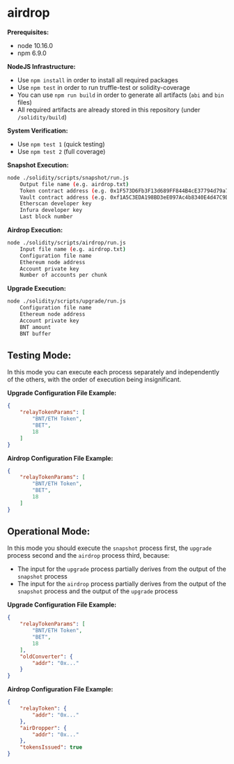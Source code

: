 # airdrop

**Prerequisites:**
- node 10.16.0
- npm 6.9.0

**NodeJS Infrastructure:**
- Use `npm install` in order to install all required packages
- Use `npm test` in order to run truffle-test or solidity-coverage
- You can use `npm run build` in order to generate all artifacts (`abi` and `bin` files)
- All required artifacts are already stored in this repository (under `/solidity/build`)

**System Verification:**
- Use `npm test 1` (quick testing)
- Use `npm test 2` (full coverage)

**Snapshot Execution:**
```bash
node ./solidity/scripts/snapshot/run.js
    Output file name (e.g. airdrop.txt)
    Token contract address (e.g. 0x1F573D6Fb3F13d689FF844B4cE37794d79a7FF1C)
    Vault contract address (e.g. 0xf1A5C3EDA198BD3eE097Ac4b8340E4d47C9D4679)
    Etherscan developer key
    Infura developer key
    Last block number
```

**Airdrop Execution:**
```bash
node ./solidity/scripts/airdrop/run.js
    Input file name (e.g. airdrop.txt)
    Configuration file name
    Ethereum node address
    Account private key
    Number of accounts per chunk
```

**Upgrade Execution:**
```bash
node ./solidity/scripts/upgrade/run.js
    Configuration file name
    Ethereum node address
    Account private key
    BNT amount
    BNT buffer
```

## Testing Mode:

In this mode you can execute each process separately and independently of the others, with the order of execution being insignificant.

**Upgrade Configuration File Example:**
```json
{
    "relayTokenParams": [
        "BNT/ETH Token",
        "BET",
        18
    ]
}
```

**Airdrop Configuration File Example:**
```json
{
    "relayTokenParams": [
        "BNT/ETH Token",
        "BET",
        18
    ]
}
```

## Operational Mode:

In this mode you should execute the `snapshot` process first, the `upgrade` process second and the `airdrop` process third, because:
- The input for the `upgrade` process partially derives from the output of the `snapshot` process
- The input for the `airdrop` process partially derives from the output of the `snapshot` process and the output of the `upgrade` process

**Upgrade Configuration File Example:**
```json
{
    "relayTokenParams": [
        "BNT/ETH Token",
        "BET",
        18
    ],
    "oldConverter": {
        "addr": "0x..."
    }
}
```

**Airdrop Configuration File Example:**
```json
{
    "relayToken": {
        "addr": "0x..."
    },
    "airDropper": {
        "addr": "0x..."
    },
    "tokensIssued": true
}
```
